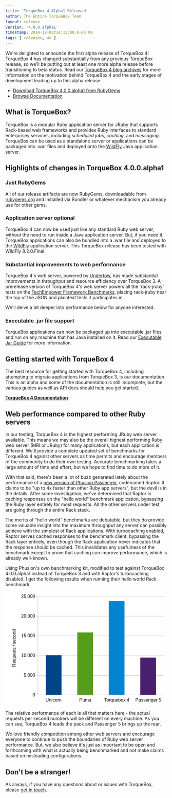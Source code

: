 ```yaml
---
title: 'TorqueBox 4 Alpha1 Released'
author: The Entire TorqueBox Team
layout: release
version: '4.0.0.alpha1'
timestamp: 2014-12-05t14:15:00.0-05:00
tags: [ releases, 4x ]
---
```


We're delighted to announce the first alpha release of TorqueBox 4!
TorqueBox 4 has changed substantially from any previous TorqueBox
release, so we'll be putting out at least one more alpha release
before transitioning to beta status. Read our [TorqueBox 4 blog
archives][tb4_posts] for more information on the motivation behind
TorqueBox 4 and the early stages of development leading up to this
alpha release.

* [Download TorqueBox 4.0.0.alpha1 from RubyGems][download]
* [Browse Documentation][docs]

## What is TorqueBox?

TorqueBox is a modular Ruby application server for JRuby that supports
Rack-based web frameworks and provides Ruby interfaces to standard
enterprisey services, including *scheduled jobs*, *caching*, and
*messaging*. TorqueBox can be used as a standalone server or
applications can be packaged into .war files and deployed onto the
[WildFly][] Java application server.

## Highlights of changes in TorqueBox 4.0.0.alpha1

### Just RubyGems

All of our release artifacts are now RubyGems, downloadable from
[rubygems.org][download] and installed via Bundler or whatever
mechanism you already use for other gems.

### Application server optional

TorqueBox 4 can now be used just like any standard Ruby web server,
without the need to run inside a Java application server. But, if you
need it, TorqueBox applications can also be bundled into a .war file
and deployed to the [WildFly][] application server. This TorqueBox
release has been tested with WildFly 8.2.0.Final.

### Substantial improvements to web performance

TorqueBox 4's web server, powered by [Undertow][undertow], has made
substantial improvements in throughput and resource efficiency over
TorqueBox 3. A prerelease version of TorqueBox 4's web server powers
all the 'rack-jruby' tests on the [TechEmpower Framework
Benchmarks][techempower], placing rack-jruby near the top of the JSON
and plaintext tests it participates in.

We'll delve a bit deeper into performance below for anyone interested.

### Executable .jar file support

TorqueBox applications can now be packaged up into executable .jar
files and run on any machine that has Java installed on it. Read our
[Executable Jar Guide][jar_guide] for more information.

## Getting started with TorqueBox 4

The best resource for getting started with TorqueBox 4, including
attempting to migrate applications from TorqueBox 3, is our
documentation. This is an alpha and some of the documentation is still
incomplete, but the various guides as well as API docs should help you
get started.

**[TorqueBox 4 Documentation][docs]**

<a name="performance"/>

## Web performance compared to other Ruby servers

In our testing, TorqueBox 4 is the highest performing JRuby web server
available. This means we may also be the overall highest performing
Ruby web server (MRI or JRuby) for many applications, but each
application is different. We'll provide a complete updated set of
benchmarks for TorqueBox 4 against other servers as time permits and
encourage members of the community to do their own testing. Accurate
benchmarking takes a large amount of time and effort, but we hope to
find time to do more of it.

With that said, there's been a lot of buzz generated lately about the
performance of a [new version of Phusion Passenger][raptor], codenamed
Raptor. It claims to be "up to 4x faster than other Ruby app servers",
but the devil is in the details. After some investigation, we've
determined that Raptor is caching responses on the "hello world"
benchmark application, bypassing the Ruby layer entirely for most
requests. All the other servers under test are going through the
entire Rack stack.

The merits of "hello world" benchmarks are debatable, but they
do provide some valuable insight into the maximum throughput any
server can possibly achieve with the simplest of Rack
applications. With turbocaching enabled, Raptor serves cached
responses to the benchmark client, bypassing the Rack layer entirely,
even though the Rack application never indicates that the response
should be cached. This invalidates any usefulness of the benchmark
except to prove that caching can improve performance, which is already
well-known.

Using Phusion's own benchmarking kit, modified to test against
TorqueBox 4.0.0.alpha1 instead of TorqueBox 3 and with Raptor's
turbocaching disabled, I get the following results when running their
hello world Rack benchmark:

<img src="/images/benchmarks/phusion_kit_hello_world.png"/>

The relative performance of each is all that matters here - the actual
requests per second numbers will be different on every machine. As you
can see, TorqueBox 4 leads the pack and Passenger 5 brings up the
rear.

We love friendly competition among other web servers and encourage
everyone to continue to push the boundaries of Ruby web server
performance. But, we also believe it's just as important to be open
and forthcoming with what is actually being benchmarked and not make
claims based on misleading configurations.

## Don't be a stranger!

As always, if you have any questions about or issues with TorqueBox, please [get in touch][community].

[download]:    http://rubygems.org/gems/torquebox/versions/4.0.0.alpha1-java
[docs]:        /documentation/4.0.0.alpha1/yardoc/
[community]:   /community/

[tb4_posts]:   /news/tags/4x/
[jar_guide]:   /documentation/4.0.0.alpha1/yardoc/file.jar.html
[wildfly]:     http://wildfly.org/
[undertow]:    http://undertow.io/
[techempower]: http://www.techempower.com/benchmarks/#section=data-r9&hw=i7&test=json
[raptor]:      http://blog.phusion.nl/2014/11/25/introducing-phusion-passenger-5-beta-1-codename-raptor/
